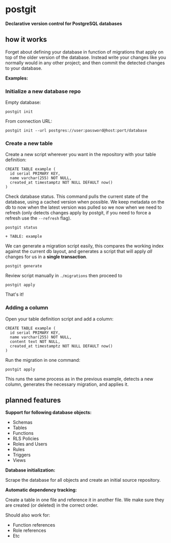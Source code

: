 # postgit

**Declarative version control for PostgreSQL databases**

## how it works

Forget about defining your database in function of migrations that apply on
top of the older version of the database. Instead write your changes like you
normally would in any other project; and then commit the detected changes to
your database.

**Examples:**

### Initialize a new database repo

Empty database:
```
postgit init
```

From connection URL:
```
postgit init --url postgres://user:password@host:port/database
```

### Create a new table

Create a new script wherever you want in the repository with your table
definition:

```
CREATE TABLE example (
  id serial PRIMARY KEY,
  name varchar(255) NOT NULL,
  created_at timestamptz NOT NULL DEFAULT now()
)
```

Check database status. This command pulls the current state of the database,
using a cached version when possible. We keep metadata on the db to now when
the latest version was pulled so we now when we need to refresh (only detects
changes apply by postgit, if you need to force a refresh use the `--refresh`
flag).

```
postgit status

+ TABLE: example
```

We can generate a migration script easily, this compares the working index
against the current db layout, and generates a script that will apply _all_
changes for us in a **single transaction**.

```
postgit generate
```

Review script manually in `./migrations` then proceed to

```
postgit apply
```

That's it!

### Adding a column

Open your table definition script and add a column:

```
CREATE TABLE example (
  id serial PRIMARY KEY,
  name varchar(255) NOT NULL,
  content text NOT NULL,
  created_at timestamptz NOT NULL DEFAULT now()
)
```

Run the migration in one command:

```
postgit apply
```

This runs the same process as in the previous example, detects a new column,
generates the necessary migration, and applies it.

## planned features

**Support for following database objects:**

- Schemas
- Tables
- Functions
- RLS Policies
- Roles and Users
- Rules
- Triggers
- Views

**Database initialization:**

Scrape the database for all objects and create an initial source repository.

**Automatic dependency tracking:**

Create a table in one file and reference it in another file. We make sure
they are created (or deleted) in the correct order.

Should also work for:

- Function references
- Role references
- Etc
